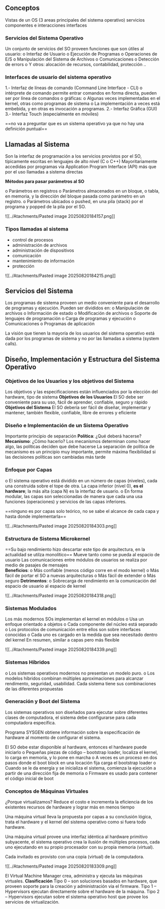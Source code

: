 ## Conceptos

Vistas de un OS (3 areas principales del sistema operativo)
	servicios
	componentes e interacciones
	interfaces
### Servicios del Sistema Operativo
Un conjunto de servicios del SO proveen funciones que son útiles al usuario: 
	o Interfaz de Usuario 
	o Ejecución de Programas 
	o Operaciones de E/S 
	o Manipulación del Sistema de Archivos 
	o Comunicaciones 
	o Detección de errors 
	o Y otros: alocación de recursos, contabilidad, protección ..
### Interfaces de usuario del sistema operativo

1.- Interfaz de líneas de comando (Command Line Interface - CLI) o intérprete de comando permite entrar comandos en forma directa, pueden ser por línea de comandos o gráficas: 
	o Algunas veces implementadas en el kernel, otras como programas de sistema 
	o La implementación a veces está embebida, y en otras es invocación a programas.
2.- Interfaz Gráfica (GUI) 
3.- Interfaz Touch (especialmente en móviles)

==no va a preguntar que es un sistema operativo ya que no hay una definición puntual==
## Llamadas al Sistema

Son la interfaz de programación a los servicios provistos por el SO, típicamente escritas en lenguajes de alto nivel (C o C++) 
Mayoritariamente accedidas por programas vía Application Program Interface (API) más que por el uso llamadas a sistema directas

**Métodos para pasar parámetros al SO**

o Parámetros en registros 
o Parámetros almacenados en un bloque, o tabla, en memoria, y la dirección del bloque pasada como parámetro en un registro. 
o Parámetros ubicados o pushed, en una pila (stack) por el programa y popped de la pila por el SO.

![[../Atachments/Pasted image 20250820184157.png]]
### Tipos llamadas al sistema

- control de procesos
- administración de archivos
- administración de dispositivos
- comunicación
- mantenimiento de información
- protección

![[../Atachments/Pasted image 20250820184215.png]]
## Servicios del Sistema

Los programas de sistema proveen un medio conveniente para el desarrollo de programas y ejecución. Pueden ser divididos en: 
	o Manipulación de archivos 
	o Información de estado 
	o Modificación de archivos 
	o Soporte de lenguajes de programación 
	o Carga de programas y ejecución 
	o Comunicaciones 
	o Programas de aplicación 

La visión que tienen la mayoría de los usuarios del sistema operativo está dada por los programas de sistema y no por las llamadas a sistema (system calls).

## Diseño, Implementación y Estructura del Sistema Operativo

### Objetivos de los Usuarios y los objetivos del Sistema
Los objetivos y las especificaciones están influenciados por la elección del hardware, tipo de sistema
**Objetivos de los Usuarios** 
	El SO debe ser conveniente para su uso, fácil de aprender, confiable, seguro y rápido 
**Objetivos del Sistema**
	El SO debería ser fácil de diseñar, implementar y mantener, también flexible, confiable, libre de errores y eficiente
### Diseño e Implementación de un Sistema Operativo
Importante principio de separación 
	**Política**: ¿Qué deberá hacerse? 
	**Mecanismo**: ¿Cómo hacerlo?
 Los mecanismos determinan como hacer algo, las políticas deciden que debe hacerse 
 La separación de política de mecanismo es un principio muy importante, permite máxima flexibilidad si las decisiones políticas son cambiadas más tarde
### Enfoque por Capas

o El sistema operativo está dividido en un número de capas (niveles), cada una construida sobre el tope de otra. La capa inferior (nivel 0), **es el hardware**; la más alta (capa N) es la interfaz de usuario. 
o En forma modular, las capas son seleccionadas de manera que cada una usa funciones (operaciones) y servicios de las capas inferiores.

==ninguno es por capas solo teórico, no se sabe el alcance de cada capa y hasta donde implementarla==

![[../Atachments/Pasted image 20250820184303.png]]

### Estructura de Sistema Microkernel

==Su bajo rendimiento hizo descartar este tipo de arquitectura, en la actualidad se utilza monolítico==
Mueve tanto como se pueda al espacio de usuario 
Las comunicaciones entre módulos de usuarios se realiza por medio de pasajes de mensajes  
**Beneficios**: 
	o Más confiable (menos código corre en el modo kernel) 
	o Más fácil de portar el SO a nuevas arquitecturas 
	o Más fácil de extender 
	o Más seguro 
**Detrimentos**: 
	o Sobrecarga de rendimiento en la comunicación del espacio de usuario al espacio de kernel

![[../Atachments/Pasted image 20250820184318.png]]
### Sistemas Modulados

Los más modernos SOs implementan el kernel en módulos 
	o Usa un enfoque orientado a objetos 
	o Cada componente del núcleo está separado 
	o Los protocolos de comunicación entre ellos son sobre interfaces conocidas 
	o Cada uno es cargado en la medida que sea necesitado dentro del kernel 
En resumen, similar a capas pero más flexible

![[../Atachments/Pasted image 20250820184339.png]]
### Sistemas Híbridos

o Los sistemas operativos modernos no presentan un modelo puro. 
o Los modelos híbridos combinan múltiples aproximaciones para alcanzar rendimento, seguridad, usabilidad.
Cada sistema tiene sus combinaciones de las diferentes propuestas
### Generación y Boot del Sistema

Los sistemas operativos son diseñados para ejecutar sobre diferentes clases de computadora, el sistema debe configurarse para cada computadora específica. 

Programa SYSGEN obtiene información sobre la especificación de hardware al momento de configurar el sistema. 

El SO debe estar disponible al hardware, entonces el hardware puede iniciarlo
o Pequeñas piezas de código – bootstrap loader, localiza el kernel, lo carga en memoria, y lo pone en marcha 
o A veces es un proceso en dos pasos donde el boot block en una locación fija carga el bootstrap loader 
o Cuando se le da energía y se inicializa el sistema, comienza la ejecución a partir de una dirección fija de memoria 
o Firmware es usado para contener el código inicial de boot
### Conceptos de Máquinas Virtuales

¿Porque virtualizamos?
Reduce el costo e incrementa la eficiencia de los existentes recursos de hardware  y lograr más en menos tiempo

Una máquina virtual lleva la propuesta por capas a su conclusión lógica, trata el hardware y el kernel del sistema operativo como si fuera todo hardware. 

Una máquina virtual provee una interfaz idéntica al hardware primitivo subyacente, el sistema operativo crea la ilusión de múltiples procesos, cada uno ejecutando en su propio procesador con su propia memoria (virtual).

Cada invitado es provisto con una copia (virtual) de la computadora.

![[../Atachments/Pasted image 20250820183309.png]]

El Virtual Machine Manager crea, administra y ejecuta las máquinas virtuales. 
**Clasificación** 
	Tipo 0 – son soluciones basados en hardware, que proveen soporte para la creación y administración via el firmware. 
	Tipo 1 – Hypervisors ejecutan directamente sobre el hardware de la máquina. 
	Tipo 2 – Hypervisors ejecutan sobre el sistema operativo host que provee los servicios de virtualización.
